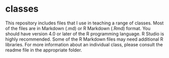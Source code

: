 # classes

This repository includes files that I use in teaching a range of classes. Most of the files are in Markdown (.md) or R Markdown (.Rmd) format. You should have version 4.0 or later of the R programming language. R Studio is highly recommended. Some of the R Markdown files may need additional R libraries. For more information about an individual class, please consult the readme file in the appropriate folder.
